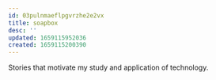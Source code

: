 ```yaml
---
id: 03pulnmaeflpgvrzhe2e2vx
title: soapbox
desc: ''
updated: 1659115952036
created: 1659115200390
---
```

Stories that motivate my study and application of technology. 